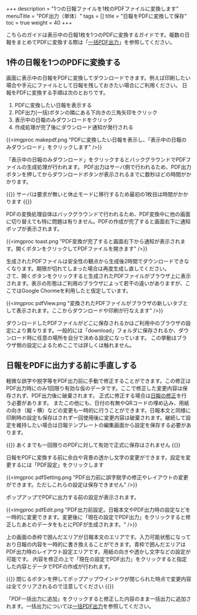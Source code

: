 +++
description = "1つの日報ファイルを1枚のPDFファイルに変換します"
menuTitle = "PDF出力（単体）"
tags = []
title = "日報をPDFに変換して保存"
toc = true
weight = 40
+++

こちらのガイドは表示中の日報1枚を1つのPDFに変換するガイドです。複数の日報をまとめてPDFに変換する際は「[一括PDF出力](/report/totalling/pdf/)」を参照してください。

## 1件の日報を1つのPDFに変換する

画面に表示中の日報をPDFに変換してダウンロードできます。例えば印刷したい場合や手元にファイルとして日報を残しておきたい場合にご利用ください。
日報をPDFに変換する手順は次のとおりです。

1. PDFに変換したい日報を表示する
1. PDF出力(一括)ボタンの隣にある下向きの三角矢印をクリック
1. 表示中の日報のみダウンロードをクリック
1. 作成処理が完了後にダウンロード通知が発行される

{{<imgproc makepdf.png "PDFに変換したい日報を表示し、「表示中の日報のみダウンロード」をクリックします" />}}

「表示中の日報のみダウンロード」をクリックするとバックグラウンドでPDFファイルの生成処理が行われます。
PDF出力はサーバ側で行われるため、PDF出力ボタンを押してからダウンロードボタンが表示されるまでに数秒ほどの時間がかかります。

{{<alice pos="right" icon="ok">}}
サーバは要求が無いと休止モードに移行するため最初の1枚目は時間がかかります
{{</alice>}}

PDFの変換処理自体はバックグラウンドで行われるため、PDF変換中に他の画面に切り替えても特に問題は有りません。PDFの作成が完了すると画面右下に通知ポップが表示されます。

{{<imgproc toast.png "PDF変換が完了すると画面右下から通知が表示されます。開くボタンをクリックしてPDFファイルを開きます" />}}

生成されたPDFファイルは安全性の観点から生成後2時間でダウンロードできなくなります。期限が切れてしまった場合は再度生成し直してください。  
さて、開くボタンをクリックすると生成されたPDFファイルがブラウザ上に表示されます。表示の形態はご利用のブラウザによって若干の違いがありますが、ここではGoogle Chormeを利用したと仮定しています。

{{<imgproc pdfView.png "変換されたPDFファイルがブラウザの新しいタブとして表示されます。ここからダウンロードや印刷が行なえます" />}}

ダウンロードしたPDFファイルがどこに保存されるかはご利用中のブラウザの設定により異なります。一般的には「download」フォルダに保存されるか、ダウンロード時に任意の場所を自分で決める設定になっています。
この挙動はブラウザ側の設定によるためここでは詳しくは触れません。

## 日報をPDFに出力する前に手直しする

軽微な誤字や脱字等をPDF出力前に手動で修正することができます。この修正はPDF出力時にのみ1回限り有効な仮のデータです。ここで修正した変更内容は保存されず、PDF出力後に破棄されます。
正式に修正する場合は[日報の修正](/report/write/rewrite/)を行う必要があります。
またこの他にも、日付の有無やQRコードの埋め込み、用紙の向き（縦・横）などの変更も一時的に行うことができます。日報本文と同様に印刷時の設定も保存はされず一回使用後に変更内容は破棄されます。継続して設定を維持したい場合は日報テンプレートの編集画面から設定を保存する必要があります。

{{<alice pos="right" icon="here">}}
あくまでも一回限りのPDFに対して有効で正式に保存はされません
{{</alice>}}

日報をPDFに変換する前に余白や背景の透かし文字の変更ができます。設定を変更するには「PDF設定」をクリックします

{{<imgproc pdfSetting.png "PDF出力前に誤字脱字の修正やレイアウトの変更ができます。ただしこれらの設定は保存できません" />}}

ポップアップでPDFに出力する前の設定が表示されます。

{{<imgproc pdfEdit.png "PDF出力前設定。日報本文やPDF出力時の設定などを一時的に変更できます。変更後に「現在の設定でPDF出力」をクリックすると修正したあとのデータをもとにPDFが生成されます。" />}}

上の画面の赤枠で囲んだエリアが日報本文のエリアです。入力可能状態になっており日報の内容を一時的に書き換えることができます。青枠で囲んだエリアはPDF出力時のレイアウト設定エリアです。用紙の向きや透かし文字などの設定が可能です。
内容を修正の上で「現在の設定でPDF出力」をクリックすると指定した内容とデータでPDFの作成が行われます。

{{<alice pos="right" icon="here">}}
閉じるボタンを押してポップアップウインドウが閉じられた時点で変更内容は全てクリアされるので注意してください
{{</alice>}}

「PDF一括出力に追加」をクリックすると修正した内容のまま一括出力に追加されます。一括出力については[一括PDF出力](/report/totalling/pdf/)を参照してください。
